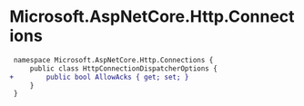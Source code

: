 # Microsoft.AspNetCore.Http.Connections

``` diff
 namespace Microsoft.AspNetCore.Http.Connections {
     public class HttpConnectionDispatcherOptions {
+        public bool AllowAcks { get; set; }
     }
 }
```

